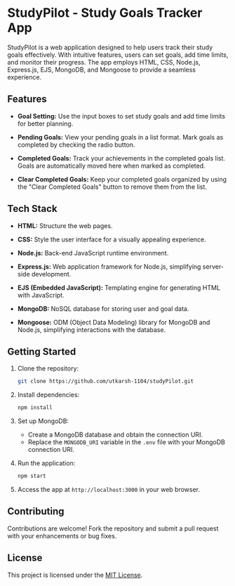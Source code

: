 # StudyPilot - Study Goals Tracker App

StudyPilot is a web application designed to help users track their study goals effectively. With intuitive features, users can set goals, add time limits, and monitor their progress. The app employs HTML, CSS, Node.js, Express.js, EJS, MongoDB, and Mongoose to provide a seamless experience.

## Features

- **Goal Setting:** Use the input boxes to set study goals and add time limits for better planning.

- **Pending Goals:** View your pending goals in a list format. Mark goals as completed by checking the radio button.

- **Completed Goals:** Track your achievements in the completed goals list. Goals are automatically moved here when marked as completed.

- **Clear Completed Goals:** Keep your completed goals organized by using the "Clear Completed Goals" button to remove them from the list.

## Tech Stack

- **HTML:** Structure the web pages.
  
- **CSS:** Style the user interface for a visually appealing experience.

- **Node.js:** Back-end JavaScript runtime environment.

- **Express.js:** Web application framework for Node.js, simplifying server-side development.

- **EJS (Embedded JavaScript):** Templating engine for generating HTML with JavaScript.

- **MongoDB:** NoSQL database for storing user and goal data.

- **Mongoose:** ODM (Object Data Modeling) library for MongoDB and Node.js, simplifying interactions with the database.

## Getting Started

1. Clone the repository:

   ```bash
   git clone https://github.com/utkarsh-1104/studyPilot.git
   ```

2. Install dependencies:

   ```bash
   npm install
   ```

3. Set up MongoDB:
   - Create a MongoDB database and obtain the connection URI.
   - Replace the `MONGODB_URI` variable in the `.env` file with your MongoDB connection URI.

4. Run the application:

   ```bash
   npm start
   ```

5. Access the app at `http://localhost:3000` in your web browser.

## Contributing

Contributions are welcome! Fork the repository and submit a pull request with your enhancements or bug fixes.

## License

This project is licensed under the [MIT License](LICENSE).
